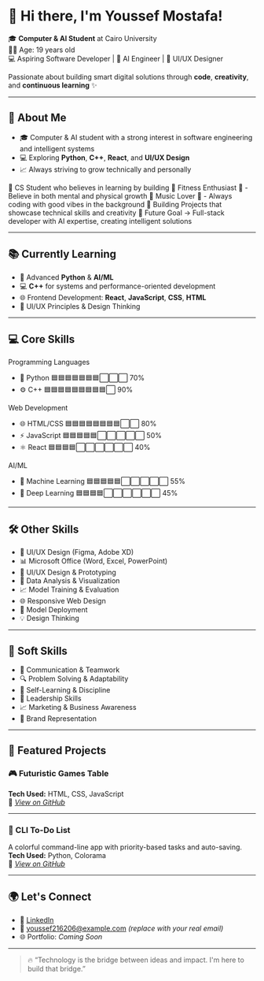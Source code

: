 
# 👋 Hi there, I'm Youssef Mostafa!

🎓 **Computer & AI Student** at Cairo University  
🧑‍🎓 Age: 19 years old  
💻 Aspiring Software Developer | 🤖 AI Engineer | 🎨 UI/UX Designer  

Passionate about building smart digital solutions through **code**, **creativity**, and **continuous learning** ✨

---

## 🚀 About Me

- 🎓 Computer & AI student with a strong interest in software engineering and intelligent systems  
- 💻 Exploring **Python**, **C++**, **React**, and **UI/UX Design**  
- 📈 Always striving to grow technically and personally 

🔹 CS Student who believes in learning by building
🔹 Fitness Enthusiast 💪 - Believe in both mental and physical growth
🔹 Music Lover 🎵 - Always coding with good vibes in the background
🔹 Building Projects that showcase technical skills and creativity
🔹 Future Goal → Full-stack developer with AI expertise, creating intelligent solutions

---

## 📚 Currently Learning

- 🤖 Advanced **Python** & **AI/ML**  
- 💻 **C++** for systems and performance-oriented development  
- 🌐 Frontend Development: **React**, **JavaScript**, **CSS**, **HTML**  
- 🎨 UI/UX Principles & Design Thinking  

---

## 💻 Core Skills

 Programming Languages
- 🐍 Python        🟦🟦🟦🟦🟦🟦🟦⬜⬜⬜  70%
- ⚙️ C++           🟦🟦🟦🟦🟦🟦🟦🟦🟦⬜  90%

 Web Development  
- 🌐 HTML/CSS      🟦🟦🟦🟦🟦🟦🟦🟦⬜⬜  80%
- ⚡ JavaScript     🟦🟦🟦🟦🟦⬜⬜⬜⬜⬜  50%
- ⚛️ React                     🟦🟦🟦🟦⬜⬜⬜⬜⬜⬜  40%

 AI/ML
- 🤖 Machine Learning 🟦🟦🟦🟦🟦⬜⬜⬜⬜⬜  55%
- 🧠 Deep Learning    🟦🟦🟦🟦⬜⬜⬜⬜⬜⬜  45%

---

## 🛠️ Other Skills

- 🎨 UI/UX Design (Figma, Adobe XD)  
- 📊 Microsoft Office (Word, Excel, PowerPoint)
- 🎨 UI/UX Design & Prototyping
- 🔬 Data Analysis & Visualization
- 📈 Model Training & Evaluation
- 🌐 Responsive Web Design
- 🚀 Model Deployment
- 💡 Design Thinking

---

## 🌟 Soft Skills

- 💬 Communication & Teamwork  
- 🔍 Problem Solving & Adaptability  
- 🧠 Self-Learning & Discipline
- 👑 Leadership Skills
- 📈 Marketing & Business Awareness
- 🎯 Brand Representation

---

## 📌 Featured Projects

### 🎮 Futuristic Games Table  

**Tech Used:** HTML, CSS, JavaScript  
🔗 *[View on GitHub](#)*

---

### 📝 CLI To-Do List  
A colorful command-line app with priority-based tasks and auto-saving.  
**Tech Used:** Python, Colorama  
🔗 *[View on GitHub](#)*

---

## 🌍 Let's Connect

- 💼 [LinkedIn](https://www.linkedin.com/in/youssefmostafa)  
- 📧 youssef216206@example.com *(replace with your real email)*  
- 🌐 Portfolio: *Coming Soon*

---

> 🔥 “Technology is the bridge between ideas and impact. I'm here to build that bridge.”
